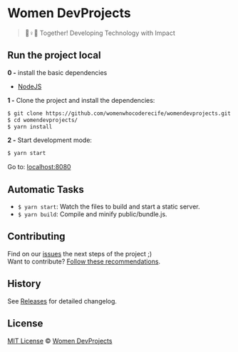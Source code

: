# Women DevProjects

> 💪♀💜 Together! Developing Technology with Impact

## Run the project local

**0 -** install the basic dependencies

- [NodeJS](https://nodejs.org/en/)

**1 -** Clone the project and install the dependencies:

```sh
$ git clone https://github.com/womenwhocoderecife/womendevprojects.git
$ cd womendevprojects/
$ yarn install
```

**2 -** Start development mode:

```sh
$ yarn start
```

Go to: [localhost:8080](http://localhost:8080)

## Automatic Tasks

- `$ yarn start`: Watch the files to build and start a static server.
- `$ yarn build`: Compile and minify public/bundle.js.

## Contributing

Find on our [issues](https://github.com/womenwhocoderecife/womendevprojects/issues/) the next steps of the project ;)  
Want to contribute? [Follow these recommendations](https://github.com/womenwhocoderecife/womendevprojects/blob/master/CONTRIBUTING.md).

## History

See [Releases](https://github.com/womenwhocoderecife/womendevprojects/releases) for detailed changelog.

## License

[MIT License](https://github.com/womenwhocoderecife/womendevprojects/blob/master/LICENSE.md) © [Women DevProjects]()
